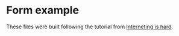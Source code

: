 # Form example
These files were built following the tutorial from [Interneting is hard](https://internetingishard.netlify.app/html-and-css/forms/index.html).
